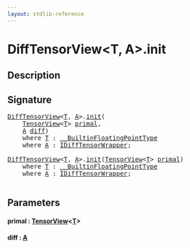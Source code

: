 ```yaml
---
layout: stdlib-reference
---
```


# DiffTensorView\<T, A\>\.init

## Description





## Signature 

<pre>
<a href="../types/difftensorview-04a/index.html" class="code_type">DiffTensorView</a>&lt;<a href="../types/difftensorview-04a/index.html#typeparam-T" class="code_type">T</a>, <a href="../types/difftensorview-04a/index.html#typeparam-A" class="code_type">A</a>&gt;.<a href="init.html">init</a>(
    <a href="../types/tensorview-06/index.html" class="code_type">TensorView</a>&lt;<a href="../types/difftensorview-04a/index.html#typeparam-T" class="code_type">T</a>&gt; <a href="init.html#decl-primal" class="code_param">primal</a>,
    <a href="../types/difftensorview-04a/index.html#typeparam-A" class="code_type">A</a> <a href="init.html#decl-diff" class="code_param">diff</a>)
    <span class='code_keyword'>where</span> <a href="../types/difftensorview-04a/index.html#typeparam-T" class="code_type">T</a> : <a href="../interfaces/0_builtinfloatingpointtype-029hm/index.html" class="code_type">__BuiltinFloatingPointType</a>
    <span class='code_keyword'>where</span> <a href="../types/difftensorview-04a/index.html#typeparam-A" class="code_type">A</a> : <a href="../interfaces/idifftensorwrapper-015b/index.html" class="code_type">IDiffTensorWrapper</a>;

<a href="../types/difftensorview-04a/index.html" class="code_type">DiffTensorView</a>&lt;<a href="../types/difftensorview-04a/index.html#typeparam-T" class="code_type">T</a>, <a href="../types/difftensorview-04a/index.html#typeparam-A" class="code_type">A</a>&gt;.<a href="init.html">init</a>(<a href="../types/tensorview-06/index.html" class="code_type">TensorView</a>&lt;<a href="../types/difftensorview-04a/index.html#typeparam-T" class="code_type">T</a>&gt; <a href="init.html#decl-primal" class="code_param">primal</a>)
    <span class='code_keyword'>where</span> <a href="../types/difftensorview-04a/index.html#typeparam-T" class="code_type">T</a> : <a href="../interfaces/0_builtinfloatingpointtype-029hm/index.html" class="code_type">__BuiltinFloatingPointType</a>
    <span class='code_keyword'>where</span> <a href="../types/difftensorview-04a/index.html#typeparam-A" class="code_type">A</a> : <a href="../interfaces/idifftensorwrapper-015b/index.html" class="code_type">IDiffTensorWrapper</a>;

</pre>

## Parameters

####  <a id="decl-primal"></a>primal  : [TensorView](../types/tensorview-06/index.html)\<[T](../types/tensorview-06/index.html#typeparam-T)\>
####  <a id="decl-diff"></a>diff  : [A](../types/difftensorview-04a/index.html#typeparam-A)

